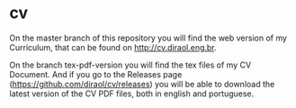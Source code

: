 cv
==

On the master branch of this repository you will find the web version of my Curriculum, that can be found on http://cv.diraol.eng.br.

On the branch tex-pdf-version you will find the tex files of my CV Document. And if you go to the Releases page (https://github.com/diraol/cv/releases) you will be able to download the latest version of the CV PDF files, both in english and portuguese.
